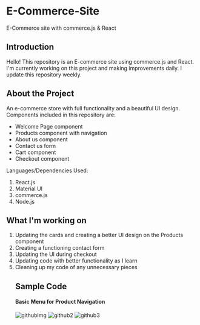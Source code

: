 # E-Commerce-Site
E-Commerce site with commerce.js &amp; React

<h2>Introduction</h2>
Hello!  This repository is an E-commerce site using commerce.js and React.  I'm currently working on this project and making improvements daily.  I update this repository weekly. 

<h2>About the Project</h2>
An e-commerce store with full functionality and a beautiful UI design.  Components included in this repository are: 

<ul>
  <li>Welcome Page component</li>
  <li>Products component with navigation</li>
  <li>About us component</li>
  <li>Contact us form</li>
  <li>Cart component</li>
  <li>Checkout component</li>
  </ul>

Languages/Dependencies Used:
<ol>
  <li>React.js</li>
  <li>Material UI</li>
  <li>commerce.js</li>
  <li>Node.js</li>
  </ol>
  
  
  <h2> What I'm working on</h2>
  <ol>
  <li>Updating the cards and creating a better UI design on the Products component</li>
  <li>Creating a functioning contact form</li>
  <li>Updating the UI during checkout</li>
  <li>Updating code with better functionality as I learn</li>
  <li>Cleaning up my code of any unnecessary pieces</li>
  
  
 <h2>Sample Code</h2>
 <h4>Basic Menu for Product Navigation</h4>
 
![githubImg](https://user-images.githubusercontent.com/87050550/159172541-4e17a886-03fb-4b89-b862-b6c45e6f64cb.PNG)
![github2](https://user-images.githubusercontent.com/87050550/159172539-9e54a3a3-d93f-4fc5-8426-1a081b8cb5db.PNG)
![github3](https://user-images.githubusercontent.com/87050550/159172540-bef14a9f-160b-43e4-b839-ff12166f3adf.PNG)


 
